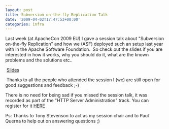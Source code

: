 ```yaml
---
layout: post
title: Subversion on-the-fly Replication Talk
date: '2009-04-02T17:47:53+00:00'
categories: infra
---
```

<p>Last week (at ApacheCon 2009 EU) I gave a session talk about &quot;Subversion on-the-fly Replication&quot; and how we (ASF) deployed such an setup last year with in the Apache Software Foundation.&nbsp; So check out the slides if you are interested in how it works, why you should do it, what are the known problems and the solutions etc..</p><p>&nbsp;<a title="Subversion on-the-fly Replication" href="http://www.eu.apachecon.com/c/aceu2009/sessions/177">Slides </a><br /></p><p>&nbsp;Thanks to all the people who attended the session I (we) are still open for good suggestions and feedback ;-)&nbsp;</p><p> There is no need for being sad if you missed the session talk, it was recorded as part of the &quot;HTTP Server Administration&quot; track. You can register for it <a href="http://streaming.linux-magazin.de/en/program_apachecon09.htm" title="Recorded Session Talk">HERE</a><br /></p><p> Ps: Thanks to Tony Stevenson to act as my session chair and to Paul Querna to help out on answering questions ;)<br /></p>
